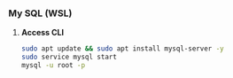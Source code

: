 ### My SQL (WSL)

1. **Access CLI**
   ```bash
   sudo apt update && sudo apt install mysql-server -y
   sudo service mysql start
   mysql -u root -p
   ```
